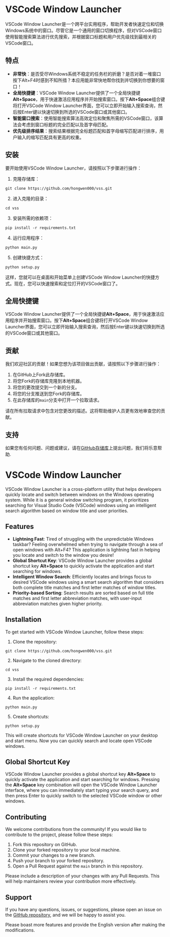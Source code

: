 # VSCode Window Launcher

VSCode Window Launcher是一个跨平台实用程序，帮助开发者快速定位和切换Windows系统中的窗口。尽管它是一个通用的窗口切换程序，但对VSCode窗口使用智能搜索算法进行优先搜索，并根据窗口标题和用户优先级找到最相关的VSCode窗口。

## 特点

- **非常快**：是否受尽Windows系统不稳定的任务栏的折磨？是否对着一堆窗口按下Alt+F4时感到不知所措？本应用能非常快地帮你找到并切换到你想要的窗口！
- **全局快捷键**：VSCode Window Launcher提供了一个全局快捷键**Alt+Space**，用于快速激活应用程序并开始搜索窗口。按下**Alt+Space**组合键将打开VSCode Window Launcher界面，您可以立即开始输入搜索查询，然后按Enter键以快速切换到所选的VSCode窗口或其他窗口。
- **智能窗口搜索**：使用智能搜索算法高效定位和聚焦所需的VSCode窗口，该算法会考虑到窗口标题的完全匹配以及首字母匹配。
- **优先级排序结果**：搜索结果根据完全标题匹配和首字母缩写匹配进行排序，用户输入的缩写匹配具有更高的权重。

## 安装

要开始使用VSCode Window Launcher，请按照以下步骤进行操作：

1. 克隆存储库：

```
git clone https://github.com/hongwen000/vss.git
```

2. 进入克隆的目录：

```
cd vss
```

3. 安装所需的依赖项：

```
pip install -r requirements.txt
```

4. 运行应用程序：

```
python main.py
```

5. 创建快捷方式：

```
python setup.py
```

这样，您就可以在桌面和开始菜单上创建VSCode Window Launcher的快捷方式。现在，您可以快速搜索和定位打开的VSCode窗口了。

## 全局快捷键

VSCode Window Launcher提供了一个全局快捷键**Alt+Space**，用于快速激活应用程序并开始搜索窗口。按下**Alt+Space**组合键将打开VSCode Window Launcher界面，您可以立即开始输入搜索查询，然后按Enter键以快速切换到所选的VSCode窗口或其他窗口。

## 贡献

我们欢迎社区的贡献！如果您想为该项目做出贡献，请按照以下步骤进行操作：

1. 在GitHub上Fork此存储库。
2. 将您Fork的存储库克隆到本地机器。
3. 将您的更改提交到一个新的分支。
4. 将您的分支推送到您Fork的存储库。
5. 在此存储库的`main`分支中打开一个拉取请求。

请在所有拉取请求中包含对您更改的描述。这将帮助维护人员更有效地审查您的贡献。


## 支持

如果您有任何问题、问题或建议，请在[GitHub存储库](https://github.com/hongwen000/vss/issues)上提出问题，我们将乐意帮助.

# VSCode Window Launcher

VSCode Window Launcher is a cross-platform utility that helps developers quickly locate and switch between windows on the Windows operating system. While it is a general window switching program, it prioritizes searching for Visual Studio Code (VSCode) windows using an intelligent search algorithm based on window title and user priorities.

## Features

- **Lightning Fast**: Tired of struggling with the unpredictable Windows taskbar? Feeling overwhelmed when trying to navigate through a sea of open windows with Alt+F4? This application is lightning fast in helping you locate and switch to the window you desire!
- **Global Shortcut Key**: VSCode Window Launcher provides a global shortcut key **Alt+Space** to quickly activate the application and start searching for windows.
- **Intelligent Window Search**: Efficiently locates and brings focus to desired VSCode windows using a smart search algorithm that considers both complete title matches and first letter matches of window titles.
- **Priority-based Sorting**: Search results are sorted based on full title matches and first letter abbreviation matches, with user-input abbreviation matches given higher priority.

## Installation

To get started with VSCode Window Launcher, follow these steps:

1. Clone the repository:

```
git clone https://github.com/hongwen000/vss.git
```

2. Navigate to the cloned directory:

```
cd vss
```

3. Install the required dependencies:

```
pip install -r requirements.txt
```

4. Run the application:

```
python main.py
```

5. Create shortcuts:

```
python setup.py
```

This will create shortcuts for VSCode Window Launcher on your desktop and start menu. Now you can quickly search and locate open VSCode windows.

## Global Shortcut Key

VSCode Window Launcher provides a global shortcut key **Alt+Space** to quickly activate the application and start searching for windows. Pressing the **Alt+Space** key combination will open the VSCode Window Launcher interface, where you can immediately start typing your search query, and then press Enter to quickly switch to the selected VSCode window or other windows.

## Contributing

We welcome contributions from the community! If you would like to contribute to the project, please follow these steps:

1. Fork this repository on GitHub.
2. Clone your forked repository to your local machine.
3. Commit your changes to a new branch.
4. Push your branch to your forked repository.
5. Open a Pull Request against the `main` branch in this repository.

Please include a description of your changes with any Pull Requests. This will help maintainers review your contribution more effectively.

## Support

If you have any questions, issues, or suggestions, please open an issue on the [GitHub repository](https://github.com/hongwen000/vss/issues), and we will be happy to assist you.

Please boast more features and provide the English version after making the modifications.
